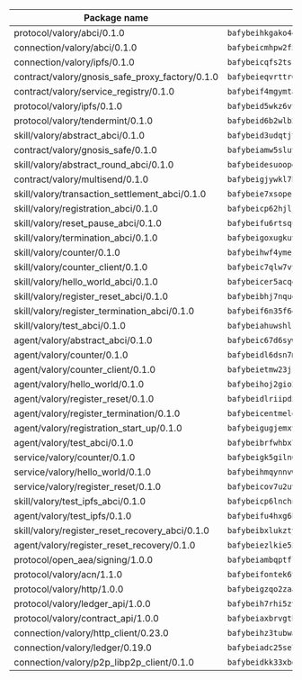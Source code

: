 | Package name                                                  | Package hash                                                  |
| ------------------------------------------------------------- | ------------------------------------------------------------- |
| protocol/valory/abci/0.1.0                                    | `bafybeihkgako44fzgurcv4hgbems4ptdtosae4lopnnr75eczb6kx3x2lm` |
| connection/valory/abci/0.1.0                                  | `bafybeicmhpw2f5c3vds6lwlv2q4fa5nd6zonnvgdretrwfly7ylpiofdqq` |
| connection/valory/ipfs/0.1.0                                  | `bafybeicqfs2tskaujjozmgkmekffdewnvettasuroiu4c4u73pf7tdmroe` |
| contract/valory/gnosis_safe_proxy_factory/0.1.0               | `bafybeieqvrttr6fiidrzab5t2toyewixqg7oayvdo64sidi33ouro5ixdu` |
| contract/valory/service_registry/0.1.0                        | `bafybeif4mgymtachjdhyzemxp7oj2i7itusjvrsxw7cheuvhtypizutu5e` |
| protocol/valory/ipfs/0.1.0                                    | `bafybeid5wkz6vtfzxcce7wc6ne2mxvbnkxklsqcd37ddabjolt5on6axw4` |
| protocol/valory/tendermint/0.1.0                              | `bafybeid6b2wlb24g6d3godmqms44qvnpkhlvb27icotuobvnscmdmlhaha` |
| skill/valory/abstract_abci/0.1.0                              | `bafybeid3udqtjtl4txht2z3tm3z3mr2nqtoddtno3u3urxjqjbbpqeelli` |
| contract/valory/gnosis_safe/0.1.0                             | `bafybeiamw5sluyueflxsvzukmayctl3ijc76fx5twstwnc7ons6lw2goa4` |
| skill/valory/abstract_round_abci/0.1.0                        | `bafybeidesuoopeovmf5hntepakr74hixzcozj4ndssxyyau3eztd5pe5au` |
| contract/valory/multisend/0.1.0                               | `bafybeigjywkl7hydjsrkogob3xebj2ifhqwmfhhxoeyrndzhhxi5u6amey` |
| skill/valory/transaction_settlement_abci/0.1.0                | `bafybeie7xsoperdejm7l47mvavo5jmcbov265eixhdhwm6nyplj4jzko2e` |
| skill/valory/registration_abci/0.1.0                          | `bafybeicp62hjlj2acpzpait2grx6g6ofbivrntvy655264yma5asvnoec4` |
| skill/valory/reset_pause_abci/0.1.0                           | `bafybeifu6rtsqulms25idrqzfgdklxricnzq6ftosli5beitqnsdfxvvt4` |
| skill/valory/termination_abci/0.1.0                           | `bafybeigoxugkuvlqqrywrh3kxq3jliwbmo4tpmhx4fdntq2gwt54fzrp7i` |
| skill/valory/counter/0.1.0                                    | `bafybeihwf4ymejsriovlv3qqwyf3bkjifsb4ssaogwdgvs37dbwltoj27u` |
| skill/valory/counter_client/0.1.0                             | `bafybeic7qlw7vyovllmu35rb3cag4afduemo6ulr7sfkxtwtrjhlb2a5cq` |
| skill/valory/hello_world_abci/0.1.0                           | `bafybeicer5acqeoqt3bd4ck3qv2uf452cxhffktjhxuyw4u5y2b5noudby` |
| skill/valory/register_reset_abci/0.1.0                        | `bafybeibhj7nquevvdbqcrmi6jvhta5tfgcs7li4jb7pibwpef7urv645qm` |
| skill/valory/register_termination_abci/0.1.0                  | `bafybeif6n35f64z4fkkb7qmqehwjiqel6ahfew2xgtsltbe6ueao2nufmi` |
| skill/valory/test_abci/0.1.0                                  | `bafybeiahuwshlkutjgjlq5ebbhbpj3wald6ffkoditatjoxf27xt2fqtae` |
| agent/valory/abstract_abci/0.1.0                              | `bafybeic67d6sywf6wrmsdlg77rnrm26gdwmmdatvphthbfoqfokpvb6ik4` |
| agent/valory/counter/0.1.0                                    | `bafybeidl6dsn7m7hyv6euvtk4lwffehd4qhru25aeud65rvm5lsfgvqzfy` |
| agent/valory/counter_client/0.1.0                             | `bafybeietmw23jsfhwehuuzomutpxkydylfr7cynmpqrzcxmae2r62lst6e` |
| agent/valory/hello_world/0.1.0                                | `bafybeihoj2gio2dmuhxmc3assraiz27am4r4cdipfldasl36cefmh4poom` |
| agent/valory/register_reset/0.1.0                             | `bafybeidlriipdxtr3w7eubk2yo5omcrhdzadmm6srg22eo5h5pqxohcgjy` |
| agent/valory/register_termination/0.1.0                       | `bafybeicentmeloe4fxmqdnwziy3xk7m67myhnsa7fwb7ohkiccohton3g4` |
| agent/valory/registration_start_up/0.1.0                      | `bafybeigugjemxvj2o7me2oscfuaeplk4p4rkqliv2z45vwxzkq7jhvye24` |
| agent/valory/test_abci/0.1.0                                  | `bafybeibrfwhbx74lmcuj7c6rswxsttsrwxwj25nvxwewivvxbvy7rdcsta` |
| service/valory/counter/0.1.0                                  | `bafybeigk5giln64ynqdhbj5yxaazu5xpgkdfzdsjlfklaab45ulfovsw4i` |
| service/valory/hello_world/0.1.0                              | `bafybeihmqynnvw2cuzv52gelylf5hp3avknvtvczq3vtpbm5ybqhrql4me` |
| service/valory/register_reset/0.1.0                           | `bafybeicov7u2uvjfutiv36soarsrsscq7z4ep42x5gbj2w4n3jhouw3cxi` |
| skill/valory/test_ipfs_abci/0.1.0                             | `bafybeicp6lnchndoe3cbypljx72g2rklnmfp276rxx2p2ryovvnbnchqga` |
| agent/valory/test_ipfs/0.1.0                                  | `bafybeifu4hxg6hnqeyy35ol4towg7ogzqbcycm7hqfrspjj76uoyqcfhre` |
| skill/valory/register_reset_recovery_abci/0.1.0               | `bafybeibxlukztyf7v6llnchtojxpuarm7ktsb6zzmj54vev3a555ikcvva` |
| agent/valory/register_reset_recovery/0.1.0                    | `bafybeiezlkie555kb4323qheizqzpvwuwrolvhuh7ndbmj7dm6m6vzqc6m` |
| protocol/open_aea/signing/1.0.0                               | `bafybeiambqptflge33eemdhis2whik67hjplfnqwieoa6wblzlaf7vuo44` |
| protocol/valory/acn/1.1.0                                     | `bafybeifontek6tvaecatoauiule3j3id6xoktpjubvuqi3h2jkzqg7zh7a` |
| protocol/valory/http/1.0.0                                    | `bafybeigzqo2zaakcjtzzsm6dh4x73v72xg6ctk6muyp5uq5ueb7y34fbxy` |
| protocol/valory/ledger_api/1.0.0                              | `bafybeih7rhi5zvfvwakx5ifgxsz2cfipeecsh7bm3gnudjxtvhrygpcftq` |
| protocol/valory/contract_api/1.0.0                            | `bafybeiaxbrvgtbdrh4lslskuxyp4awyr4whcx3nqq5yrr6vimzsxg5dy64` |
| connection/valory/http_client/0.23.0                          | `bafybeihz3tubwado7j3wlivndzzuj3c6fdsp4ra5r3nqixn3ufawzo3wii` |
| connection/valory/ledger/0.19.0                               | `bafybeiadc25se7dgnn4mufztwpzdono4xsfs45qknzdqyi3gckn6ccuv44` |
| connection/valory/p2p_libp2p_client/0.1.0                     | `bafybeidkk33xbga54szmitk6uwsi3ef56hbbdbuasltqtiyki34hgfpnxa` |
